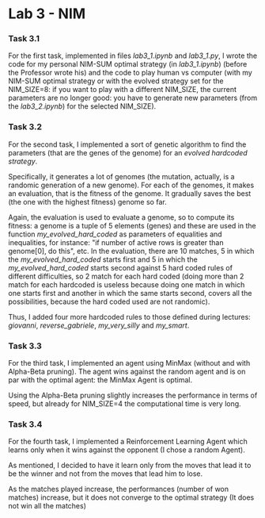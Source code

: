# Lab 3 - NIM
### Task 3.1
For the first task, implemented in files *lab3_1.ipynb* and *lab3_1.py*, I wrote the code for my personal NIM-SUM optimal strategy (in *lab3_1.ipynb*) (before the Professor wrote his) and the code to play human vs computer (with my NIM-SUM optimal strategy or with the evolved strategy set for the NIM_SIZE=8: if you want to play with a different NIM_SIZE, the current parameters are no longer good: you have to generate new parameters (from the *lab3_2.ipynb*) for the selected NIM_SIZE).
### Task 3.2
For the second task, I implemented a sort of genetic algorithm to find the parameters (that are the genes of the genome) for an *evolved hardcoded strategy*.

Specifically, it generates a lot of genomes (the mutation, actually, is a randomic generation of a new genome). For each of the genomes, it makes an evaluation, that is the fitness of the genome. It gradually saves the best (the one with the highest fitness) genome so far. 

Again, the evaluation is used to evaluate a genome, so to compute its fitness: a genome is a tuple of 5 elements (genes) and these are used in 
the function *my_evolved_hard_coded* as parameters of equalities and inequalities, for instance: "if number of active rows is greater than
genome[0], do this", etc. 
In the evaluation, there are 10 matches, 5 in which the *my_evolved_hard_coded* starts first and 5 in which the *my_evolved_hard_coded* starts
second against 5 hard coded rules of different difficulties, so 2 match for each hard coded (doing more than 2 match for each hardcoded is
useless because doing one match in which one starts first and another in which the same starts second, covers all the possibilities, because
the hard coded used are not randomic).

Thus, I added four more hardcoded rules to those defined during lectures: *giovanni*, *reverse_gabriele*, *my_very_silly* and *my_smart*.

### Task 3.3
For the third task, I implemented an agent using MinMax (without and with Alpha-Beta pruning). The agent wins against the random agent and is on par with the optimal agent: the MinMax Agent is optimal.

Using the Alpha-Beta pruning slightly increases the performance in terms of speed, but already for NIM_SIZE=4 the computational time is very long.

### Task 3.4
For the fourth task, I implemented a Reinforcement Learning Agent which learns only when it wins against the opponent (I chose a random Agent). 


As mentioned, I decided to have it learn only from the moves that lead it to be the winner and not from the moves that lead him to lose.


As the matches played increase, the performances (number of won matches) increase, but it does not converge to the optimal strategy (It does not win all the matches)